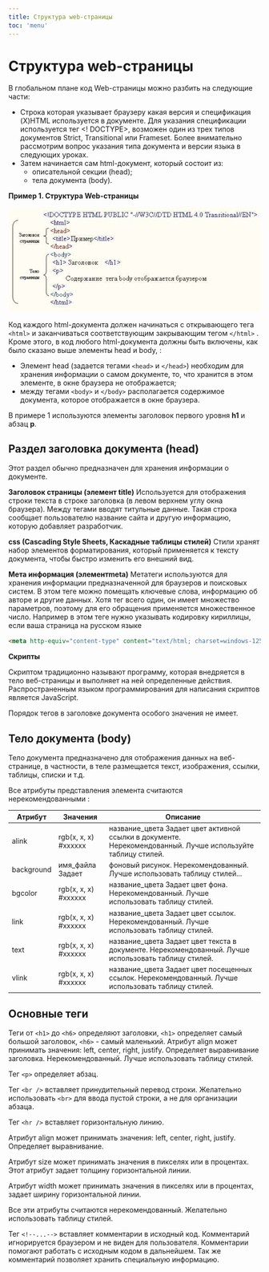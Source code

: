 ```yaml
---
title: Структура web-страницы
toc: 'menu'
---
```


# Структура web-страницы

В глобальном плане код Web-страницы можно разбить на следующие части:

-   Строка которая указывает браузеру какая версия и спецификация (X)HTML используется в документе. Для указания спецификации используется тег <! DOCTYPE>, возможен один из трех типов документов Strict, Transitional или Frameset. Более внимательно рассмотрим вопрос указания типа документа и версии языка в следующих уроках.
-   Затем начинается сам html-документ, который состоит из:
    -   описательной секции (head);
    -   тела документа (body).

**Пример 1. Структура Web-страницы**

<p align="center">
  <img width="586" src="../../assets/learning/1.jpg">
</p>

Код каждого html-документа должен начинаться с открывающего тега `<html>` и заканчиваться соответствующим закрывающим тегом `</html>` . Кроме этого, в код любого html-документа должны быть включены, как было сказано выше элементы head и body, :

-   Элемент head (задается тегами `<head>` и `</head>`) необходим для хранения информации о самом документе, то, что хранится в этом элементе, в окне браузера не отображается;
-   между тегами `<body>` и `</body>` располагается содержимое документа, которое отображается в окне браузера.

В примере 1 используются элементы заголовок первого уровня **h1** и абзац **p**.

## Раздел заголовка документа (head)

Этот раздел обычно предназначен для хранения информации о документе.

**Заголовок страницы (элемент title)**
Используется для отображения строки текста в строке заголовка (в левом верхнем углу окна браузера). Mежду тегами <title> и </title> вводят титульные данные. Такая строка сообщает пользователю название сайта и другую информацию, которую добавляет разработчик.

**css (Cascading Style Sheets, Каскадные таблицы стилей)**
Стили хранят набор элементов форматирования, который применяется к тексту документа, чтобы быстро изменить его внешний вид.

**Мета информация (элементmeta)**
Метатеги используются для хранения информации предназначенной для браузеров и поисковых систем. В этом теге можно помещать ключевые слова, информацию об авторе и другие данных. Хотя тег <meta> всего один, он имеет множество параметров, поэтому для его обращения применяется множественное число. Например в этом теге нужно указывать кодировку кириллицы, если ваша страница на русском языке

```html
<meta http-equiv="content-type" content="text/html; charset=windows-1251" />
```

**Скрипты**

Скриптом традиционно называют программу, которая внедряется в тело веб-страницы и выполняет на ней определенные действия. Распространенным языком программирования для написания скриптов является JavaScript.

Порядок тегов в заголовке документа особого значения не имеет.

## Тело документа (body)

Тело документа предназначено для отображения данных на веб-странице, в частности, в теле размещается текст, изображения, ссылки, таблицы, списки и т.д.

Все атрибуты представления элемента считаются нерекомендованными :

| Атрибут    | Значения             | Описание                                                                                                     |
| ---------- | -------------------- | ------------------------------------------------------------------------------------------------------------ |
| alink      | rgb(x, x, x) #xxxxxx | название_цвета Задает цвет активной ссылки в документе. Нерекомендованный. Лучше используйте таблицу стилей. |
| background | имя_файла Задает     | фоновый рисунок. Нерекомендованный. Лучше использовать таблицу стилей...                                     |
| bgcolor    | rgb(x, x, x) #xxxxxx | название_цвета Задает цвет фона. Нерекомендованный. Лучше использовать таблицу стилей.                       |
| link       | rgb(x, x, x) #xxxxxx | название_цвета Задает цвет ссылок. Нерекомендованный. Лучше использовать таблицу стилей.                     |
| text       | rgb(x, x, x) #xxxxxx | название_цвета Задает цвет текста в документе. Нерекомендованный. Лучше использовать таблицу стилей.         |
| vlink      | rgb(x, x, x) #xxxxxx | название_цвета Задает цвет посещенных ссылок. Нерекомендованный. Лучше использовать таблицу стилей.          |

## Основные теги

Теги от `<h1>` до `<h6>` определяют заголовки, `<h1>` определяет самый большой заголовок, `<h6>` - самый маленький. Атрибут align может принимать значения: left, center, right, justify. Определяет выравнивание заголовка. Нерекомендованный. Лучше использовать таблицу стилей.

Тег `<p>` определяет абзац.

Тег `<br />` вставляет принудительный перевод cтроки. Желательно использовать `<br>` для ввода пустой строки, а не для организации абзаца.

Тег `<hr />` вставляет горизонтальную линию.

Атрибут align может принимать значения: left, center, right, justify. Определяет выравнивание.

Атрибут size может принимать значения в пикселях или в процентах. Этот атрибут задает толщину горизонтальной линии.

Атрибут width может принимать значения в пикселях или в процентах, задает ширину горизонтальной линии.

Все эти атрибуты считаются нерекомендованный. Желательно использовать таблицу стилей.

Тег `<!--...-->` вставляет комментарии в исходный код. Комментарий игнорируется браузером и не виден для пользователя. Комментарии помогают работать с исходным кодом в дальнейшем. Так же комментарий позволяет хранить специальную информацию.
